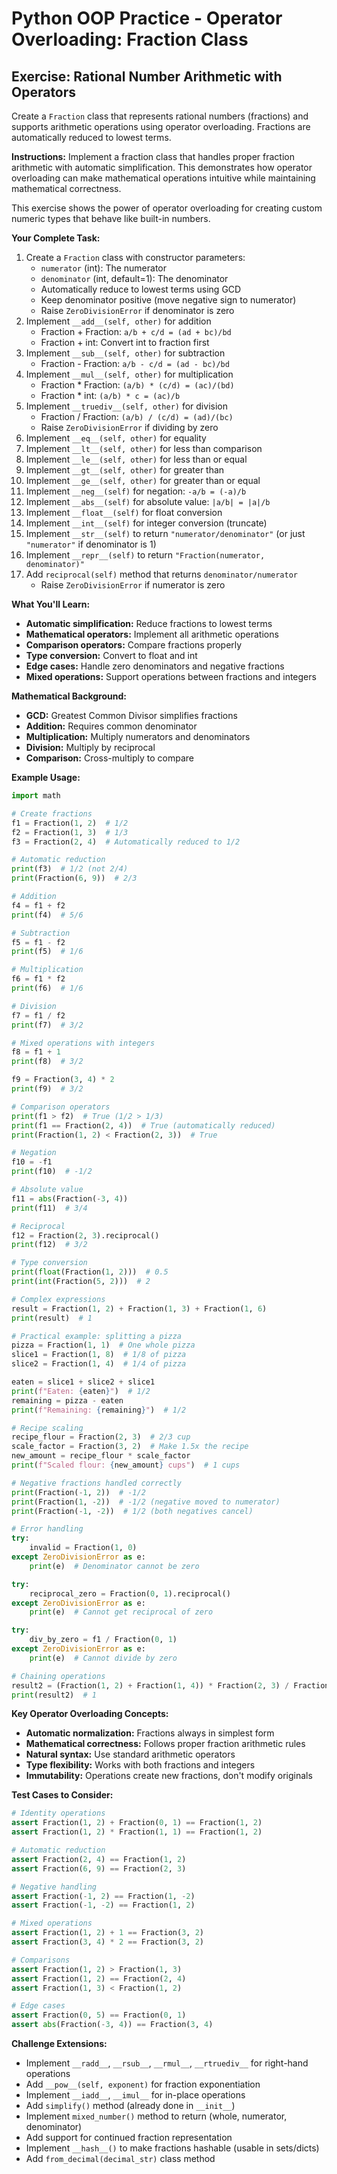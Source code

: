 # Python OOP Practice - Operator Overloading: Fraction Class

## Exercise: Rational Number Arithmetic with Operators

Create a `Fraction` class that represents rational numbers (fractions) and supports arithmetic operations using operator overloading. Fractions are automatically reduced to lowest terms.

**Instructions:**
Implement a fraction class that handles proper fraction arithmetic with automatic simplification. This demonstrates how operator overloading can make mathematical operations intuitive while maintaining mathematical correctness.

This exercise shows the power of operator overloading for creating custom numeric types that behave like built-in numbers.

**Your Complete Task:**
1. Create a `Fraction` class with constructor parameters:
   - `numerator` (int): The numerator
   - `denominator` (int, default=1): The denominator
   - Automatically reduce to lowest terms using GCD
   - Keep denominator positive (move negative sign to numerator)
   - Raise `ZeroDivisionError` if denominator is zero
2. Implement `__add__(self, other)` for addition
   - Fraction + Fraction: `a/b + c/d = (ad + bc)/bd`
   - Fraction + int: Convert int to fraction first
3. Implement `__sub__(self, other)` for subtraction
   - Fraction - Fraction: `a/b - c/d = (ad - bc)/bd`
4. Implement `__mul__(self, other)` for multiplication
   - Fraction * Fraction: `(a/b) * (c/d) = (ac)/(bd)`
   - Fraction * int: `(a/b) * c = (ac)/b`
5. Implement `__truediv__(self, other)` for division
   - Fraction / Fraction: `(a/b) / (c/d) = (ad)/(bc)`
   - Raise `ZeroDivisionError` if dividing by zero
6. Implement `__eq__(self, other)` for equality
7. Implement `__lt__(self, other)` for less than comparison
8. Implement `__le__(self, other)` for less than or equal
9. Implement `__gt__(self, other)` for greater than
10. Implement `__ge__(self, other)` for greater than or equal
11. Implement `__neg__(self)` for negation: `-a/b = (-a)/b`
12. Implement `__abs__(self)` for absolute value: `|a/b| = |a|/b`
13. Implement `__float__(self)` for float conversion
14. Implement `__int__(self)` for integer conversion (truncate)
15. Implement `__str__(self)` to return `"numerator/denominator"` (or just `"numerator"` if denominator is 1)
16. Implement `__repr__(self)` to return `"Fraction(numerator, denominator)"`
17. Add `reciprocal(self)` method that returns `denominator/numerator`
    - Raise `ZeroDivisionError` if numerator is zero

**What You'll Learn:**
- **Automatic simplification:** Reduce fractions to lowest terms
- **Mathematical operators:** Implement all arithmetic operations
- **Comparison operators:** Compare fractions properly
- **Type conversion:** Convert to float and int
- **Edge cases:** Handle zero denominators and negative fractions
- **Mixed operations:** Support operations between fractions and integers

**Mathematical Background:**
- **GCD:** Greatest Common Divisor simplifies fractions
- **Addition:** Requires common denominator
- **Multiplication:** Multiply numerators and denominators
- **Division:** Multiply by reciprocal
- **Comparison:** Cross-multiply to compare

**Example Usage:**
```python
import math

# Create fractions
f1 = Fraction(1, 2)  # 1/2
f2 = Fraction(1, 3)  # 1/3
f3 = Fraction(2, 4)  # Automatically reduced to 1/2

# Automatic reduction
print(f3)  # 1/2 (not 2/4)
print(Fraction(6, 9))  # 2/3

# Addition
f4 = f1 + f2
print(f4)  # 5/6

# Subtraction
f5 = f1 - f2
print(f5)  # 1/6

# Multiplication
f6 = f1 * f2
print(f6)  # 1/6

# Division
f7 = f1 / f2
print(f7)  # 3/2

# Mixed operations with integers
f8 = f1 + 1
print(f8)  # 3/2

f9 = Fraction(3, 4) * 2
print(f9)  # 3/2

# Comparison operators
print(f1 > f2)  # True (1/2 > 1/3)
print(f1 == Fraction(2, 4))  # True (automatically reduced)
print(Fraction(1, 2) < Fraction(2, 3))  # True

# Negation
f10 = -f1
print(f10)  # -1/2

# Absolute value
f11 = abs(Fraction(-3, 4))
print(f11)  # 3/4

# Reciprocal
f12 = Fraction(2, 3).reciprocal()
print(f12)  # 3/2

# Type conversion
print(float(Fraction(1, 2)))  # 0.5
print(int(Fraction(5, 2)))  # 2

# Complex expressions
result = Fraction(1, 2) + Fraction(1, 3) + Fraction(1, 6)
print(result)  # 1

# Practical example: splitting a pizza
pizza = Fraction(1, 1)  # One whole pizza
slice1 = Fraction(1, 8)  # 1/8 of pizza
slice2 = Fraction(1, 4)  # 1/4 of pizza

eaten = slice1 + slice2 + slice1
print(f"Eaten: {eaten}")  # 1/2
remaining = pizza - eaten
print(f"Remaining: {remaining}")  # 1/2

# Recipe scaling
recipe_flour = Fraction(2, 3)  # 2/3 cup
scale_factor = Fraction(3, 2)  # Make 1.5x the recipe
new_amount = recipe_flour * scale_factor
print(f"Scaled flour: {new_amount} cups")  # 1 cups

# Negative fractions handled correctly
print(Fraction(-1, 2))  # -1/2
print(Fraction(1, -2))  # -1/2 (negative moved to numerator)
print(Fraction(-1, -2))  # 1/2 (both negatives cancel)

# Error handling
try:
    invalid = Fraction(1, 0)
except ZeroDivisionError as e:
    print(e)  # Denominator cannot be zero

try:
    reciprocal_zero = Fraction(0, 1).reciprocal()
except ZeroDivisionError as e:
    print(e)  # Cannot get reciprocal of zero

try:
    div_by_zero = f1 / Fraction(0, 1)
except ZeroDivisionError as e:
    print(e)  # Cannot divide by zero

# Chaining operations
result2 = (Fraction(1, 2) + Fraction(1, 4)) * Fraction(2, 3) / Fraction(1, 2)
print(result2)  # 1
```

**Key Operator Overloading Concepts:**
- **Automatic normalization:** Fractions always in simplest form
- **Mathematical correctness:** Follows proper fraction arithmetic rules
- **Natural syntax:** Use standard arithmetic operators
- **Type flexibility:** Works with both fractions and integers
- **Immutability:** Operations create new fractions, don't modify originals

**Test Cases to Consider:**
```python
# Identity operations
assert Fraction(1, 2) + Fraction(0, 1) == Fraction(1, 2)
assert Fraction(1, 2) * Fraction(1, 1) == Fraction(1, 2)

# Automatic reduction
assert Fraction(2, 4) == Fraction(1, 2)
assert Fraction(6, 9) == Fraction(2, 3)

# Negative handling
assert Fraction(-1, 2) == Fraction(1, -2)
assert Fraction(-1, -2) == Fraction(1, 2)

# Mixed operations
assert Fraction(1, 2) + 1 == Fraction(3, 2)
assert Fraction(3, 4) * 2 == Fraction(3, 2)

# Comparisons
assert Fraction(1, 2) > Fraction(1, 3)
assert Fraction(1, 2) == Fraction(2, 4)
assert Fraction(1, 3) < Fraction(1, 2)

# Edge cases
assert Fraction(0, 5) == Fraction(0, 1)
assert abs(Fraction(-3, 4)) == Fraction(3, 4)
```

**Challenge Extensions:**
- Implement `__radd__`, `__rsub__`, `__rmul__`, `__rtruediv__` for right-hand operations
- Add `__pow__(self, exponent)` for fraction exponentiation
- Implement `__iadd__`, `__imul__` for in-place operations
- Add `simplify()` method (already done in `__init__`)
- Implement `mixed_number()` method to return (whole, numerator, denominator)
- Add support for continued fraction representation
- Implement `__hash__()` to make fractions hashable (usable in sets/dicts)
- Add `from_decimal(decimal_str)` class method
